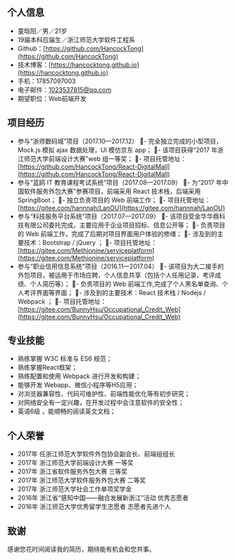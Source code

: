 ## 个人信息

- 童晗阳／男／21岁
- 19届本科应届生／浙江师范大学软件工程系
- Github：[https://github.com/HancockTong](https://github.com/HancockTong)
- 技术博客：[https://hancocktong.github.io](https://hancocktong.github.io)
- 手机：17857097003
- 电子邮件：1023537815@qq.com
- 期望职位：Web前端开发



## 项目经历
		
- 参与“浙师数码城”项目（2017.10—2017.12）
- 完全独立完成的小型项目，Mock.js 模拟 ajax 数据处理，UI 模仿京东 app；
- 该项目获得“2017 年浙江师范大学前端设计大赛”web 组一等奖；
- 项目托管地址：[https://github.com/HancockTong/React-DigitalMall](https://github.com/HancockTong/React-DigitalMall)
- 参与“蓝鸥 IT 教育课程考试系统”项目（2017.08—2017.09）
- 为“2017 年中国软件服务外包大赛”参赛项目，前端采用 React 技术栈，后端采用 SpringBoot；
- 独立负责项目的 Web 前端工作；
- 项目托管地址：[https://gitee.com/hannnah/LanOU](https://gitee.com/hannnah/LanOU)
- 参与“科技服务平台系统”项目（2017.07—2017.09）
- 该项目受金华华鼎科技有限公司委托完成，主要应用于企业项目招标、信息公开等；
- 负责项目的 Web 前端工作，完成了后期对项目界面用户体验的修缮；
- 涉及到的主要技术：Bootstrap / jQuery ；
- 项目托管地址：[https://gitee.com/Methionine/serviceplatform](https://gitee.com/Methionine/serviceplatform)
- 参与“职业信用信息系统”项目（2016.11—2017.04）
- 该项目为大二接手的外包项目，被运用于市场应聘，个人信息共享（包括个人任用记录、考评成绩、个人简历等）；
- 负责项目的 Web 前端工作,完成了个人黑名单查询、个人考评界面等界面；
- 涉及到的主要技术：React 技术栈 / Nodejs / Webpack ；
- 项目托管地址：[https://gitee.com/BunnyHsu/Occupational_Credit_Web](https://gitee.com/BunnyHsu/Occupational_Credit_Web)


## 专业技能

- 熟练掌握 W3C 标准与 ES6 规范； 
- 熟练掌握React框架； 
- 熟练配置和使用 Webpack 进行开发和构建； 
- 能够开发 Webapp、微信小程序等H5应用；
- 对浏览器兼容性、代码可维护性、前端性能优化等有初步研究； 
- 对网络安全有一定兴趣，在开发过程中会注意软件的安全性；
- 英语6级 ，能顺畅的阅读英文文档；

## 个人荣誉

- 2017年 任浙江师范大学软件外包协会副会长、前端组组长
- 2017年 浙江师范大学前端设计大赛  一等奖
- 2017年 浙江省软件服务外包大赛  三等奖 
- 2017年 浙江师范大学软件服务外包大赛 二等奖 
- 2017年 浙江师范大学社会工作单项奖学金 
- 2016年 浙江省“感知中国——融合发展新浙江”活动 优秀志愿者 
- 2016年 浙江师范大学优秀留学生志愿者 志愿者先进个人

## 致谢

感谢您花时间阅读我的简历，期待能有机会和您共事。